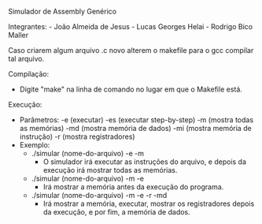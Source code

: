 Simulador de Assembly Genérico

Integrantes:
	- João Almeida de Jesus
	- Lucas Georges Helai
	- Rodrigo Bico Maller

Caso criarem algum arquivo .c novo alterem o makefile para o gcc compilar tal arquivo.

Compilação:

- Digite "make" na linha de comando no lugar em que o Makefile está.

Execução:

- Parâmetros:
	-e (executar)
	-es (executar step-by-step)
	-m (mostra todas as memórias)
	-md (mostra memória de dados)
	-mi (mostra memória de instrução)
	-r (mostra registradores)
- Exemplo:
	- ./simular (nome-do-arquivo) -e -m
		- O simulador irá executar as instruções do arquivo, e depois da execução irá mostrar todas as memórias.
	- ./simular (nome-do-arquivo) -m -e
		- Irá mostrar a memória antes da execução do programa.
	- ./simular (nome-do-arquivo) -m -e -r -md
		- Irá mostrar a memória, executar, mostrar os registradores depois da execução, e por fim, a memória de dados.
